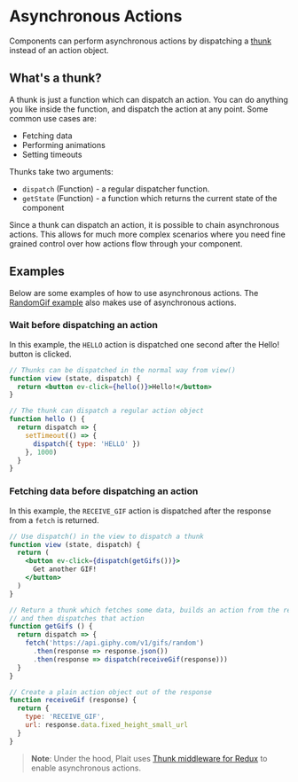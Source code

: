 # Asynchronous Actions

Components can perform asynchronous actions by dispatching a [thunk](https://en.wikipedia.org/wiki/Thunk) instead of an action object.

## What's a thunk?

A thunk is just a function which can dispatch an action. You can do anything you like inside the function, and dispatch the action at any point. Some common use cases are:

* Fetching data
* Performing animations
* Setting timeouts

Thunks take two arguments:

* `dispatch` (Function) - a regular dispatcher function.
* `getState` (Function) - a function which returns the current state of the component

Since a thunk can dispatch an action, it is possible to chain asynchronous actions. This allows for much more complex scenarios where you need fine grained control over how actions flow through your component.

## Examples

Below are some examples of how to use asynchronous actions. The [RandomGif example](../examples/RandomGif.md) also makes use of asynchronous actions.

### Wait before dispatching an action

In this example, the `HELLO` action is dispatched one second after the Hello! button is clicked.

```jsx
// Thunks can be dispatched in the normal way from view()
function view (state, dispatch) {
  return <button ev-click={hello()}>Hello!</button>
}

// The thunk can dispatch a regular action object
function hello () {
  return dispatch => {
    setTimeout(() => {
      dispatch({ type: 'HELLO' })
    }, 1000)
  }
}
```

### Fetching data before dispatching an action

In this example, the `RECEIVE_GIF` action is dispatched after the response from a `fetch` is returned.

```jsx
// Use dispatch() in the view to dispatch a thunk
function view (state, dispatch) {
  return (
    <button ev-click={dispatch(getGifs())}>
      Get another GIF!
    </button>
  )
}

// Return a thunk which fetches some data, builds an action from the response,
// and then dispatches that action
function getGifs () {
  return dispatch => {
    fetch('https://api.giphy.com/v1/gifs/random')
      .then(response => response.json())
      .then(response => dispatch(receiveGif(response)))
  }
}

// Create a plain action object out of the response
function receiveGif (response) {
  return {
    type: 'RECEIVE_GIF',
    url: response.data.fixed_height_small_url
  }
}
```

> **Note**: Under the hood, Plait uses [Thunk middleware for Redux](https://github.com/gaearon/redux-thunk) to enable asynchronous actions.
